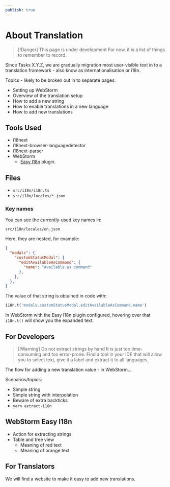 ```yaml
---
publish: true
---
```


# About Translation

> [!Danger] This page is under development
> For now, it is a list of things to remember to record.

Since Tasks X.Y.Z, we are gradually migration most user-visible text in to a translation framework - also know as internationalisation or i18n.

Topics - likely to be broken out in to separate pages:

- Setting up WebStorm
- Overview of the translation setup
- How to add a new string
- How to enable translations in a new language
- How to add new translations

## Tools Used

- i18next
- i18next-browser-languagedetector
- i18next-parser
- WebStorm
  - [Easy I18n](https://plugins.jetbrains.com/plugin/16316-easy-i18n) plugin.

## Files

- `src/i18n/i18n.ts`
- `src/i18n/locales/*.json`

### Key names

You can see the currently-used key names in:

`src/i18n/locales/en.json`

Here, they are nested, for example:

```json
{  
  "modals": {  
    "customStatusModal": {  
      "editAvailableAsCommand": {  
        "name": "Available as command"  
      },
    },
  },
}
```

The value of that string is obtained in code with:

```ts
i18n.t('modals.customStatusModal.editAvailableAsCommand.name')
```

In WebStorm with the Easy I18n plugin configured, hovering over that `i18n.t()` will show you the expanded text.

## For Developers

> [!Warning] Do not extract strings by hand
> It is just too time-consuming and too error-prone.
> Find a tool in your IDE that will allow you to select text, give it a label and extract it to all languages.

The flow for adding a new translation value - in WebStorm...

Scenarios/topics:

- Simple string
- Simple string with interpolation
- Beware of extra backticks
- `yarn extract-i18n`

## WebStorm Easy I18n

- Action for extracting strings
- Table and tree view
  - Meaning of red text
  - Meaning of orange text

## For Translators

We will find a website to make it easy to add new translations.
